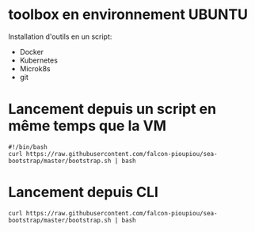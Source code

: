 # toolbox en environnement UBUNTU
Installation d'outils en un script: 
- Docker
- Kubernetes
- Microk8s
- git

# Lancement depuis un script en même temps que la VM 
```
#!/bin/bash
curl https://raw.githubusercontent.com/falcon-pioupiou/sea-bootstrap/master/bootstrap.sh | bash
```

# Lancement depuis CLI
```
curl https://raw.githubusercontent.com/falcon-pioupiou/sea-bootstrap/master/bootstrap.sh | bash
```
